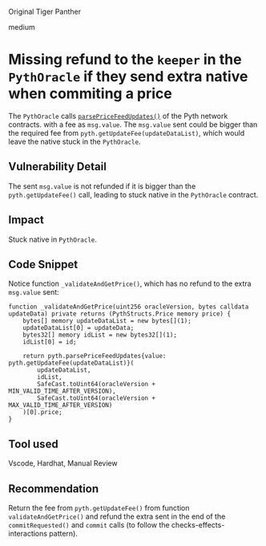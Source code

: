 Original Tiger Panther

medium

# Missing refund to the `keeper` in the `PythOracle` if they send extra native when commiting a price
The `PythOracle` calls [`parsePriceFeedUpdates()`](https://github.com/sherlock-audit/2023-07-perennial/blob/main/perennial-v2/packages/perennial-oracle/contracts/pyth/PythOracle.sol#L190) of the Pyth network contracts. with a fee as `msg.value`. The `msg.value` sent could be bigger than the required fee from `pyth.getUpdateFee(updateDataList)`, which would leave the native stuck in the `PythOracle`.

## Vulnerability Detail
The sent `msg.value` is not refunded if it is bigger than the `pyth.getUpdateFee()` call, leading to stuck native in the `PythOracle` contract.

## Impact
Stuck native in `PythOracle`.

## Code Snippet
Notice function `_validateAndGetPrice()`, which has no refund to the extra `msg.value` sent:
```solidity
function _validateAndGetPrice(uint256 oracleVersion, bytes calldata updateData) private returns (PythStructs.Price memory price) {
    bytes[] memory updateDataList = new bytes[](1);
    updateDataList[0] = updateData;
    bytes32[] memory idList = new bytes32[](1);
    idList[0] = id;

    return pyth.parsePriceFeedUpdates{value: pyth.getUpdateFee(updateDataList)}(
        updateDataList,
        idList,
        SafeCast.toUint64(oracleVersion + MIN_VALID_TIME_AFTER_VERSION),
        SafeCast.toUint64(oracleVersion + MAX_VALID_TIME_AFTER_VERSION)
    )[0].price;
}
```

## Tool used
Vscode, Hardhat, Manual Review

## Recommendation
Return the fee from `pyth.getUpdateFee()` from function `validateAndGetPrice()` and refund the extra sent in the end of the `commitRequested()` and `commit` calls (to follow the checks-effects-interactions pattern).